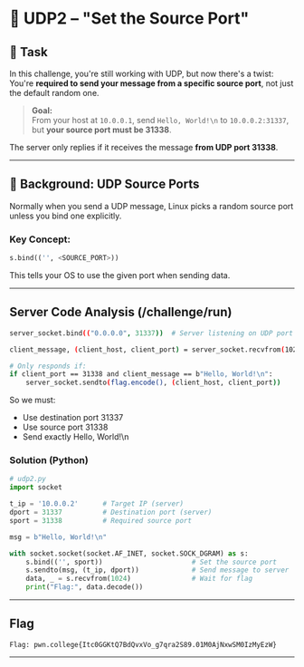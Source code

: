 # 📡 UDP2 – "Set the Source Port"

## 📝 Task

In this challenge, you're still working with UDP, but now there's a twist:  
You're **required to send your message from a specific source port**, not just the default random one.

> **Goal:**  
> From your host at `10.0.0.1`, send `Hello, World!\n` to `10.0.0.2:31337`, but **your source port must be 31338**.

The server only replies if it receives the message **from UDP port 31338**.

---

## 🧠 Background: UDP Source Ports

Normally when you send a UDP message, Linux picks a random source port unless you bind one explicitly.

### Key Concept:
```python
s.bind(('', <SOURCE_PORT>))
```
This tells your OS to use the given port when sending data.

---

## Server Code Analysis (/challenge/run)
```bash
server_socket.bind(("0.0.0.0", 31337))  # Server listening on UDP port 31337

client_message, (client_host, client_port) = server_socket.recvfrom(1024)

# Only responds if:
if client_port == 31338 and client_message == b"Hello, World!\n":
    server_socket.sendto(flag.encode(), (client_host, client_port))
```
So we must:
- Use destination port 31337
- Use source port 31338
- Send exactly Hello, World!\n

### Solution (Python)
```python
# udp2.py
import socket

t_ip = '10.0.0.2'      # Target IP (server)
dport = 31337          # Destination port (server)
sport = 31338          # Required source port

msg = b"Hello, World!\n"

with socket.socket(socket.AF_INET, socket.SOCK_DGRAM) as s:
    s.bind(('', sport))                      # Set the source port
    s.sendto(msg, (t_ip, dport))             # Send message to server
    data, _ = s.recvfrom(1024)               # Wait for flag
    print("Flag:", data.decode())
```
---
## Flag
```
Flag: pwn.college{Itc0GGKtQ7BdQvxVo_g7qra2S89.01M0AjNxwSM0IzMyEzW}

```
---
